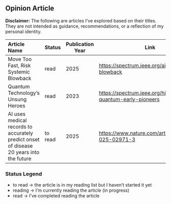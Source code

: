 ## Opinion Article

**Disclaimer:** The following are articles I’ve explored based on their titles. They are not intended as guidance, recommendations, or a reflection of my personal identity.

| Article Name | Status | Publication Year | Link |
|:--------------------------|-------------------|------|-----|
| Move Too Fast, Risk Systemic Blowback | read | 2025 | https://spectrum.ieee.org/ai-systemic-blowback |
| Quantum Technology’s Unsung Heroes | read | 2023 | https://spectrum.ieee.org/history-of-quantum-early-pioneers |
| AI uses medical records to accurately predict onset of disease 20 years into the future |to read | 2025 | https://www.nature.com/articles/d41586-025-02971-3 |
###  Status Legend

- to read → the article is in my reading list but I haven’t started it yet 
- reading → I’m currently reading the article (in progress)
- read → I’ve completed reading the article

